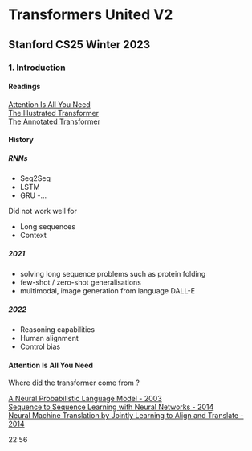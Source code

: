 # Transformers United V2
## Stanford CS25 Winter 2023
### 1. Introduction

#### Readings
[Attention Is All You Need](https://arxiv.org/pdf/1706.03762.pdf)  
[The Illustrated Transformer](https://jalammar.github.io/illustrated-transformer/)  
[The Annotated Transformer](https://nlp.seas.harvard.edu/annotated-transformer/)  

#### History

##### RNNs
- Seq2Seq
- LSTM
- GRU
-...

Did not work well for
- Long sequences
- Context

##### 2021
- solving long sequence problems such as protein folding
- few-shot / zero-shot generalisations
- multimodal, image generation from language DALL-E

##### 2022
- Reasoning capabilities
- Human alignment
- Control bias

#### Attention Is All You Need

Where did the transformer come from ?

[A Neural Probabilistic Language Model - 2003](https://www.jmlr.org/papers/volume3/bengio03a/bengio03a.pdf)  
[Sequence to Sequence Learning with Neural Networks - 2014](https://arxiv.org/pdf/1409.3215.pdf)  
[Neural Machine Translation by Jointly Learning to Align and Translate - 2014](https://arxiv.org/pdf/1409.0473.pdf)  

22:56 

